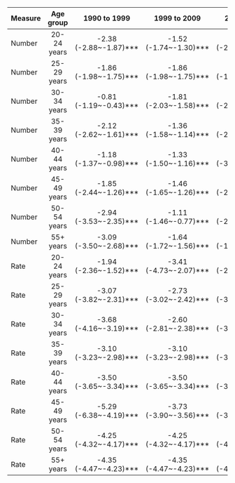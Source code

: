 |Measure |  Age group  |      1990 to 1999      |      1999 to 2009      |      2009 to 2019      |2019 to 2021              |      1990 to 2021      |
|:-------|:-----------:|:----------------------:|:----------------------:|:----------------------:|:-------------------------|:----------------------:|
|Number  | 20-24 years | -2.38 (-2.88~-1.87)*** | -1.52 (-1.74~-1.30)*** | -2.44 (-2.61~-2.28)*** |-38.59 (-40.98~-36.10)*** | -5.01 (-5.31~-4.71)*** |
|Number  | 25-29 years | -1.86 (-1.98~-1.75)*** | -1.86 (-1.98~-1.75)*** | -1.86 (-1.98~-1.75)*** |-38.38 (-42.76~-33.66)*** | -4.76 (-5.21~-4.32)*** |
|Number  | 30-34 years | -0.81 (-1.19~-0.43)*** | -1.81 (-2.03~-1.58)*** | -2.47 (-2.77~-2.17)*** |-35.65 (-40.17~-30.79)*** | -4.38 (-4.85~-3.90)*** |
|Number  | 35-39 years | -2.12 (-2.62~-1.61)*** | -1.36 (-1.58~-1.14)*** | -2.68 (-2.85~-2.52)*** |-35.91 (-38.41~-33.30)*** | -4.70 (-5.00~-4.39)*** |
|Number  | 40-44 years | -1.18 (-1.37~-0.98)*** | -1.33 (-1.50~-1.16)*** | -2.71 (-3.18~-2.25)*** |-36.21 (-40.00~-32.19)*** | -4.46 (-4.87~-4.06)*** |
|Number  | 45-49 years | -1.85 (-2.44~-1.26)*** | -1.46 (-1.65~-1.26)*** | -2.02 (-2.15~-1.88)*** |-36.79 (-39.28~-34.19)*** | -4.53 (-4.85~-4.21)*** |
|Number  | 50-54 years | -2.94 (-3.53~-2.35)*** | -1.11 (-1.46~-0.77)*** | -1.89 (-2.10~-1.68)*** |-35.35 (-38.59~-31.95)*** | -4.55 (-4.94~-4.16)*** |
|Number  |  55+ years  | -3.09 (-3.50~-2.68)*** | -1.64 (-1.72~-1.56)*** | -1.64 (-1.72~-1.56)*** |-36.79 (-39.02~-34.48)*** | -4.82 (-5.06~-4.57)*** |
|Rate    | 20-24 years | -1.94 (-2.36~-1.52)*** | -3.41 (-4.73~-2.07)*** | -2.05 (-2.87~-1.23)*** |-38.85 (-44.19~-33.00)*** | -5.38 (-6.11~-4.64)*** |
|Rate    | 25-29 years | -3.07 (-3.82~-2.31)*** | -2.73 (-3.02~-2.42)*** | -3.59 (-3.80~-3.38)*** |-35.14 (-38.74~-31.34)*** | -5.61 (-6.04~-5.17)*** |
|Rate    | 30-34 years | -3.68 (-4.16~-3.19)*** | -2.60 (-2.81~-2.38)*** | -3.78 (-3.96~-3.60)*** |-36.80 (-39.28~-34.22)*** | -5.96 (-6.25~-5.66)*** |
|Rate    | 35-39 years | -3.10 (-3.23~-2.98)*** | -3.10 (-3.23~-2.98)*** | -3.10 (-3.23~-2.98)*** |-38.69 (-43.59~-33.37)*** | -5.92 (-6.42~-5.42)*** |
|Rate    | 40-44 years | -3.50 (-3.65~-3.34)*** | -3.50 (-3.65~-3.34)*** | -3.50 (-3.65~-3.34)*** |-36.36 (-42.45~-29.63)*** | -6.05 (-6.65~-5.46)*** |
|Rate    | 45-49 years | -5.29 (-6.38~-4.19)*** | -3.73 (-3.90~-3.56)*** | -3.73 (-3.90~-3.56)*** |-36.56 (-41.83~-30.82)*** | -6.73 (-7.33~-6.13)*** |
|Rate    | 50-54 years | -4.25 (-4.32~-4.17)*** | -4.25 (-4.32~-4.17)*** | -4.25 (-4.32~-4.17)*** |-36.04 (-39.18~-32.73)*** | -6.71 (-7.00~-6.41)*** |
|Rate    |  55+ years  | -4.35 (-4.47~-4.23)*** | -4.35 (-4.47~-4.23)*** | -4.35 (-4.47~-4.23)*** |-38.93 (-43.68~-33.78)*** | -7.08 (-7.56~-6.61)*** |
